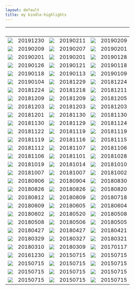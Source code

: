 ```yaml
---
layout: default
title: my kindle-highlights
---
```


|　|　|　|　|　|　|
|---|---|---|---|---|---|
|[![](http://images-jp.amazon.com/images/P/B01DNI2X8M.09.MZZZZZZZ.jpg)](http://umihi.co/kindle-highlights/md/B01DNI2X8M.html)|20191230|[![](http://images-jp.amazon.com/images/P/B07BQVWMFF.09.MZZZZZZZ.jpg)](http://umihi.co/kindle-highlights/md/B07BQVWMFF.html)|20190211|[![](http://images-jp.amazon.com/images/P/B00TGSXEGO.09.MZZZZZZZ.jpg)](http://umihi.co/kindle-highlights/md/B00TGSXEGO.html)|20190209|
|[![](http://images-jp.amazon.com/images/P/B07LG7TG5N.09.MZZZZZZZ.jpg)](http://umihi.co/kindle-highlights/md/B07LG7TG5N.html)|20190209|[![](http://images-jp.amazon.com/images/P/B00SIM1A1K.09.MZZZZZZZ.jpg)](http://umihi.co/kindle-highlights/md/B00SIM1A1K.html)|20190207|[![](http://images-jp.amazon.com/images/P/B00GU4R9IG.09.MZZZZZZZ.jpg)](http://umihi.co/kindle-highlights/md/B00GU4R9IG.html)|20190201|
|[![](http://images-jp.amazon.com/images/P/B01HELXUJK.09.MZZZZZZZ.jpg)](http://umihi.co/kindle-highlights/md/B01HELXUJK.html)|20190201|[![](http://images-jp.amazon.com/images/P/B072KGSJLR.09.MZZZZZZZ.jpg)](http://umihi.co/kindle-highlights/md/B072KGSJLR.html)|20190201|[![](http://images-jp.amazon.com/images/P/B00NOWITQS.09.MZZZZZZZ.jpg)](http://umihi.co/kindle-highlights/md/B00NOWITQS.html)|20190128|
|[![](http://images-jp.amazon.com/images/P/B0797K44CH.09.MZZZZZZZ.jpg)](http://umihi.co/kindle-highlights/md/B0797K44CH.html)|20190126|[![](http://images-jp.amazon.com/images/P/B01LW6ESHK.09.MZZZZZZZ.jpg)](http://umihi.co/kindle-highlights/md/B01LW6ESHK.html)|20190121|[![](http://images-jp.amazon.com/images/P/B00OYMOEQQ.09.MZZZZZZZ.jpg)](http://umihi.co/kindle-highlights/md/B00OYMOEQQ.html)|20190118|
|[![](http://images-jp.amazon.com/images/P/B00VWP0SHC.09.MZZZZZZZ.jpg)](http://umihi.co/kindle-highlights/md/B00VWP0SHC.html)|20190118|[![](http://images-jp.amazon.com/images/P/B01GJOQSO2.09.MZZZZZZZ.jpg)](http://umihi.co/kindle-highlights/md/B01GJOQSO2.html)|20190113|[![](http://images-jp.amazon.com/images/P/B00FMI2XIW.09.MZZZZZZZ.jpg)](http://umihi.co/kindle-highlights/md/B00FMI2XIW.html)|20190109|
|[![](http://images-jp.amazon.com/images/P/B071V7MY82.09.MZZZZZZZ.jpg)](http://umihi.co/kindle-highlights/md/B071V7MY82.html)|20190104|[![](http://images-jp.amazon.com/images/P/B015SUBJNI.09.MZZZZZZZ.jpg)](http://umihi.co/kindle-highlights/md/B015SUBJNI.html)|20181229|[![](http://images-jp.amazon.com/images/P/B00SIM19YS.09.MZZZZZZZ.jpg)](http://umihi.co/kindle-highlights/md/B00SIM19YS.html)|20181224|
|[![](http://images-jp.amazon.com/images/P/B07L5DGXMC.09.MZZZZZZZ.jpg)](http://umihi.co/kindle-highlights/md/B07L5DGXMC.html)|20181224|[![](http://images-jp.amazon.com/images/P/B01N2WEPWB.09.MZZZZZZZ.jpg)](http://umihi.co/kindle-highlights/md/B01N2WEPWB.html)|20181218|[![](http://images-jp.amazon.com/images/P/B07JXYRX65.09.MZZZZZZZ.jpg)](http://umihi.co/kindle-highlights/md/B07JXYRX65.html)|20181211|
|[![](http://images-jp.amazon.com/images/P/B009KZ445S.09.MZZZZZZZ.jpg)](http://umihi.co/kindle-highlights/md/B009KZ445S.html)|20181209|[![](http://images-jp.amazon.com/images/P/B009T625JU.09.MZZZZZZZ.jpg)](http://umihi.co/kindle-highlights/md/B009T625JU.html)|20181209|[![](http://images-jp.amazon.com/images/P/B01KLAFEZ4.09.MZZZZZZZ.jpg)](http://umihi.co/kindle-highlights/md/B01KLAFEZ4.html)|20181205|
|[![](http://images-jp.amazon.com/images/P/B009KZ4322.09.MZZZZZZZ.jpg)](http://umihi.co/kindle-highlights/md/B009KZ4322.html)|20181203|[![](http://images-jp.amazon.com/images/P/B06XKRVC8B.09.MZZZZZZZ.jpg)](http://umihi.co/kindle-highlights/md/B06XKRVC8B.html)|20181203|[![](http://images-jp.amazon.com/images/P/B07JF764KM.09.MZZZZZZZ.jpg)](http://umihi.co/kindle-highlights/md/B07JF764KM.html)|20181203|
|[![](http://images-jp.amazon.com/images/P/B01NCOM9QP.09.MZZZZZZZ.jpg)](http://umihi.co/kindle-highlights/md/B01NCOM9QP.html)|20181201|[![](http://images-jp.amazon.com/images/P/B00JUE4FOO.09.MZZZZZZZ.jpg)](http://umihi.co/kindle-highlights/md/B00JUE4FOO.html)|20181130|[![](http://images-jp.amazon.com/images/P/B00K1A75N4.09.MZZZZZZZ.jpg)](http://umihi.co/kindle-highlights/md/B00K1A75N4.html)|20181130|
|[![](http://images-jp.amazon.com/images/P/B01ESTWPYC.09.MZZZZZZZ.jpg)](http://umihi.co/kindle-highlights/md/B01ESTWPYC.html)|20181130|[![](http://images-jp.amazon.com/images/P/B00H7RACY8.09.MZZZZZZZ.jpg)](http://umihi.co/kindle-highlights/md/B00H7RACY8.html)|20181129|[![](http://images-jp.amazon.com/images/P/B01ERN6432.09.MZZZZZZZ.jpg)](http://umihi.co/kindle-highlights/md/B01ERN6432.html)|20181124|
|[![](http://images-jp.amazon.com/images/P/B07GGF5HLH.09.MZZZZZZZ.jpg)](http://umihi.co/kindle-highlights/md/B07GGF5HLH.html)|20181122|[![](http://images-jp.amazon.com/images/P/B01M8L5Q6K.09.MZZZZZZZ.jpg)](http://umihi.co/kindle-highlights/md/B01M8L5Q6K.html)|20181119|[![](http://images-jp.amazon.com/images/P/B01N7KP0F5.09.MZZZZZZZ.jpg)](http://umihi.co/kindle-highlights/md/B01N7KP0F5.html)|20181119|
|[![](http://images-jp.amazon.com/images/P/B07D3KS4CH.09.MZZZZZZZ.jpg)](http://umihi.co/kindle-highlights/md/B07D3KS4CH.html)|20181119|[![](http://images-jp.amazon.com/images/P/B01NGYJLND.09.MZZZZZZZ.jpg)](http://umihi.co/kindle-highlights/md/B01NGYJLND.html)|20181116|[![](http://images-jp.amazon.com/images/P/B01MRZVRM5.09.MZZZZZZZ.jpg)](http://umihi.co/kindle-highlights/md/B01MRZVRM5.html)|20181115|
|[![](http://images-jp.amazon.com/images/P/B07HYSQYNL.09.MZZZZZZZ.jpg)](http://umihi.co/kindle-highlights/md/B07HYSQYNL.html)|20181112|[![](http://images-jp.amazon.com/images/P/B079S771SV.09.MZZZZZZZ.jpg)](http://umihi.co/kindle-highlights/md/B079S771SV.html)|20181107|[![](http://images-jp.amazon.com/images/P/B00DGNXDWU.09.MZZZZZZZ.jpg)](http://umihi.co/kindle-highlights/md/B00DGNXDWU.html)|20181106|
|[![](http://images-jp.amazon.com/images/P/B00F272GVW.09.MZZZZZZZ.jpg)](http://umihi.co/kindle-highlights/md/B00F272GVW.html)|20181106|[![](http://images-jp.amazon.com/images/P/B079Z2GX64.09.MZZZZZZZ.jpg)](http://umihi.co/kindle-highlights/md/B079Z2GX64.html)|20181101|[![](http://images-jp.amazon.com/images/P/B00799WK0S.09.MZZZZZZZ.jpg)](http://umihi.co/kindle-highlights/md/B00799WK0S.html)|20181028|
|[![](http://images-jp.amazon.com/images/P/B07C6Z16K4.09.MZZZZZZZ.jpg)](http://umihi.co/kindle-highlights/md/B07C6Z16K4.html)|20181019|[![](http://images-jp.amazon.com/images/P/B01G2UHTVO.09.MZZZZZZZ.jpg)](http://umihi.co/kindle-highlights/md/B01G2UHTVO.html)|20181014|[![](http://images-jp.amazon.com/images/P/B00IEC34CM.09.MZZZZZZZ.jpg)](http://umihi.co/kindle-highlights/md/B00IEC34CM.html)|20181010|
|[![](http://images-jp.amazon.com/images/P/B07BKVP9QY.09.MZZZZZZZ.jpg)](http://umihi.co/kindle-highlights/md/B07BKVP9QY.html)|20181007|[![](http://images-jp.amazon.com/images/P/B07DK5LKN3.09.MZZZZZZZ.jpg)](http://umihi.co/kindle-highlights/md/B07DK5LKN3.html)|20181007|[![](http://images-jp.amazon.com/images/P/B00I0QN5FI.09.MZZZZZZZ.jpg)](http://umihi.co/kindle-highlights/md/B00I0QN5FI.html)|20181002|
|[![](http://images-jp.amazon.com/images/P/B01IGUA014.09.MZZZZZZZ.jpg)](http://umihi.co/kindle-highlights/md/B01IGUA014.html)|20180906|[![](http://images-jp.amazon.com/images/P/B00WS3920Q.09.MZZZZZZZ.jpg)](http://umihi.co/kindle-highlights/md/B00WS3920Q.html)|20180904|[![](http://images-jp.amazon.com/images/P/B01D34LCY2.09.MZZZZZZZ.jpg)](http://umihi.co/kindle-highlights/md/B01D34LCY2.html)|20180830|
|[![](http://images-jp.amazon.com/images/P/B01M5BFOP2.09.MZZZZZZZ.jpg)](http://umihi.co/kindle-highlights/md/B01M5BFOP2.html)|20180826|[![](http://images-jp.amazon.com/images/P/B07D7STX8C.09.MZZZZZZZ.jpg)](http://umihi.co/kindle-highlights/md/B07D7STX8C.html)|20180826|[![](http://images-jp.amazon.com/images/P/B010A50GZS.09.MZZZZZZZ.jpg)](http://umihi.co/kindle-highlights/md/B010A50GZS.html)|20180820|
|[![](http://images-jp.amazon.com/images/P/B07DXKCR83.09.MZZZZZZZ.jpg)](http://umihi.co/kindle-highlights/md/B07DXKCR83.html)|20180812|[![](http://images-jp.amazon.com/images/P/B00B8PN4JU.09.MZZZZZZZ.jpg)](http://umihi.co/kindle-highlights/md/B00B8PN4JU.html)|20180809|[![](http://images-jp.amazon.com/images/P/B009DEMPO8.09.MZZZZZZZ.jpg)](http://umihi.co/kindle-highlights/md/B009DEMPO8.html)|20180718|
|[![](http://images-jp.amazon.com/images/P/B07CYT2GQ8.09.MZZZZZZZ.jpg)](http://umihi.co/kindle-highlights/md/B07CYT2GQ8.html)|20180609|[![](http://images-jp.amazon.com/images/P/B01AHLTSAY.09.MZZZZZZZ.jpg)](http://umihi.co/kindle-highlights/md/B01AHLTSAY.html)|20180605|[![](http://images-jp.amazon.com/images/P/B01MUH9OBL.09.MZZZZZZZ.jpg)](http://umihi.co/kindle-highlights/md/B01MUH9OBL.html)|20180604|
|[![](http://images-jp.amazon.com/images/P/B072KZRMFB.09.MZZZZZZZ.jpg)](http://umihi.co/kindle-highlights/md/B072KZRMFB.html)|20180602|[![](http://images-jp.amazon.com/images/P/B01CX2AVUG.09.MZZZZZZZ.jpg)](http://umihi.co/kindle-highlights/md/B01CX2AVUG.html)|20180520|[![](http://images-jp.amazon.com/images/P/B00CHIL9JO.09.MZZZZZZZ.jpg)](http://umihi.co/kindle-highlights/md/B00CHIL9JO.html)|20180508|
|[![](http://images-jp.amazon.com/images/P/B00K7Z67KK.09.MZZZZZZZ.jpg)](http://umihi.co/kindle-highlights/md/B00K7Z67KK.html)|20180508|[![](http://images-jp.amazon.com/images/P/B00SH2ASYG.09.MZZZZZZZ.jpg)](http://umihi.co/kindle-highlights/md/B00SH2ASYG.html)|20180506|[![](http://images-jp.amazon.com/images/P/B00CHIL9KS.09.MZZZZZZZ.jpg)](http://umihi.co/kindle-highlights/md/B00CHIL9KS.html)|20180505|
|[![](http://images-jp.amazon.com/images/P/B01MFARX1A.09.MZZZZZZZ.jpg)](http://umihi.co/kindle-highlights/md/B01MFARX1A.html)|20180427|[![](http://images-jp.amazon.com/images/P/B01NASR4WE.09.MZZZZZZZ.jpg)](http://umihi.co/kindle-highlights/md/B01NASR4WE.html)|20180427|[![](http://images-jp.amazon.com/images/P/B01NBJ6IE1.09.MZZZZZZZ.jpg)](http://umihi.co/kindle-highlights/md/B01NBJ6IE1.html)|20180421|
|[![](http://images-jp.amazon.com/images/P/B072HVZ9RF.09.MZZZZZZZ.jpg)](http://umihi.co/kindle-highlights/md/B072HVZ9RF.html)|20180329|[![](http://images-jp.amazon.com/images/P/B00G9KDQQU.09.MZZZZZZZ.jpg)](http://umihi.co/kindle-highlights/md/B00G9KDQQU.html)|20180327|[![](http://images-jp.amazon.com/images/P/B011N3EFRQ.09.MZZZZZZZ.jpg)](http://umihi.co/kindle-highlights/md/B011N3EFRQ.html)|20180321|
|[![](http://images-jp.amazon.com/images/P/B01JA1LEZO.09.MZZZZZZZ.jpg)](http://umihi.co/kindle-highlights/md/B01JA1LEZO.html)|20180310|[![](http://images-jp.amazon.com/images/P/B071HL624P.09.MZZZZZZZ.jpg)](http://umihi.co/kindle-highlights/md/B071HL624P.html)|20180309|[![](http://images-jp.amazon.com/images/P/B00979ORRM.09.MZZZZZZZ.jpg)](http://umihi.co/kindle-highlights/md/B00979ORRM.html)|20170117|
|[![](http://images-jp.amazon.com/images/P/B00HSCB8DQ.09.MZZZZZZZ.jpg)](http://umihi.co/kindle-highlights/md/B00HSCB8DQ.html)|20161230|[![](http://images-jp.amazon.com/images/P/B00832L1NC.09.MZZZZZZZ.jpg)](http://umihi.co/kindle-highlights/md/B00832L1NC.html)|20150715|[![](http://images-jp.amazon.com/images/P/B00832L2BS.09.MZZZZZZZ.jpg)](http://umihi.co/kindle-highlights/md/B00832L2BS.html)|20150715|
|[![](http://images-jp.amazon.com/images/P/B0093SXQVK.09.MZZZZZZZ.jpg)](http://umihi.co/kindle-highlights/md/B0093SXQVK.html)|20150715|[![](http://images-jp.amazon.com/images/P/B009LFBKR2.09.MZZZZZZZ.jpg)](http://umihi.co/kindle-highlights/md/B009LFBKR2.html)|20150715|[![](http://images-jp.amazon.com/images/P/B00B42SXH0.09.MZZZZZZZ.jpg)](http://umihi.co/kindle-highlights/md/B00B42SXH0.html)|20150715|
|[![](http://images-jp.amazon.com/images/P/B00CHWLZ5S.09.MZZZZZZZ.jpg)](http://umihi.co/kindle-highlights/md/B00CHWLZ5S.html)|20150715|[![](http://images-jp.amazon.com/images/P/B00CYY7TZ4.09.MZZZZZZZ.jpg)](http://umihi.co/kindle-highlights/md/B00CYY7TZ4.html)|20150715|[![](http://images-jp.amazon.com/images/P/B00I5H3ZXY.09.MZZZZZZZ.jpg)](http://umihi.co/kindle-highlights/md/B00I5H3ZXY.html)|20150715|
|[![](http://images-jp.amazon.com/images/P/B00K7TB4PY.09.MZZZZZZZ.jpg)](http://umihi.co/kindle-highlights/md/B00K7TB4PY.html)|20150715|[![](http://images-jp.amazon.com/images/P/B00LM73ERG.09.MZZZZZZZ.jpg)](http://umihi.co/kindle-highlights/md/B00LM73ERG.html)|20150715|[![](http://images-jp.amazon.com/images/P/B00NHEUYIE.09.MZZZZZZZ.jpg)](http://umihi.co/kindle-highlights/md/B00NHEUYIE.html)|20150715|

